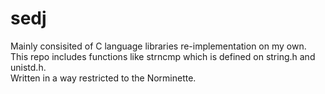 # sedj
Mainly consisited of C language libraries re-implementation on my own.<br>
This repo includes functions like strncmp which is defined on string.h and unistd.h.<br>
Written in a way restricted to the Norminette.

